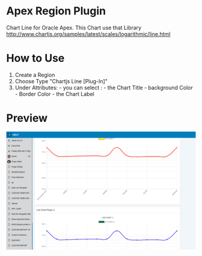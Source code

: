 # Apex Region Plugin
Chart Line for Oracle Apex. This Chart use that Library http://www.chartjs.org/samples/latest/scales/logarithmic/line.html

# How to Use
1. Create a Region
2. Choose Type "Chartjs Line [Plug-In]"
3. Under Attributes: - you can select : - the Chart Title
                                        - background Color
                                        - Border Color
                                        - the Chart Label

# Preview

![](https://github.com/allipierre/Chart-Line-for-Oracle-Apex/blob/master/Chart-Line.png)
